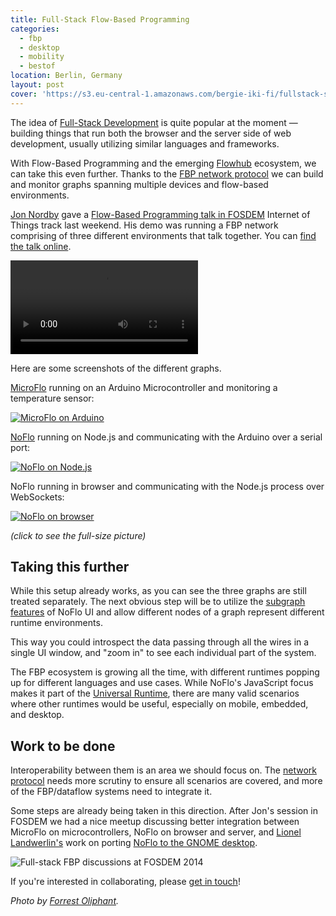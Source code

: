 ```yaml
---
title: Full-Stack Flow-Based Programming
categories:
  - fbp
  - desktop
  - mobility
  - bestof
location: Berlin, Germany
layout: post
cover: 'https://s3.eu-central-1.amazonaws.com/bergie-iki-fi/fullstack-server-embedded.png'
---
```

The idea of [Full-Stack Development](http://coding.smashingmagazine.com/2013/11/21/introduction-to-full-stack-javascript/) is quite popular at the moment &mdash; building things that run both the browser and the server side of web development, usually utilizing similar languages and frameworks.

With Flow-Based Programming and the emerging [Flowhub](http://flowhub.io/) ecosystem, we can take this even further. Thanks to the [FBP network protocol](http://noflojs.org/documentation/protocol/) we can build and monitor graphs spanning multiple devices and flow-based environments.

[Jon Nordby](http://jonnor.com/) gave a [Flow-Based Programming talk in FOSDEM](https://fosdem.org/2014/schedule/event/deviot02/) Internet of Things track last weekend. His demo was running a FBP network comprising of three different environments that talk together. You can [find the talk online](http://mirrors.dotsrc.org/fosdem/2014/AW1121/Sunday/Flowbased_programming_for_heterogeneous_systems.webm).

<video controls src="http://mirrors.dotsrc.org/fosdem/2014/AW1121/Sunday/Flowbased_programming_for_heterogeneous_systems.webm"></video>

Here are some screenshots of the different graphs.

[MicroFlo](http://microflo.org/) running on an Arduino Microcontroller and monitoring a temperature sensor:

[![MicroFlo on Arduino](https://s3.eu-central-1.amazonaws.com/bergie-iki-fi/fullstack-microcontroller-small.png)](https://s3.eu-central-1.amazonaws.com/bergie-iki-fi/fullstack-microcontroller.png)

[NoFlo](http://noflojs.org/) running on Node.js and communicating with the Arduino over a serial port:

[![NoFlo on Node.js](https://s3.eu-central-1.amazonaws.com/bergie-iki-fi/fullstack-server-embedded-small.png)](https://s3.eu-central-1.amazonaws.com/bergie-iki-fi/fullstack-server-embedded.png)

NoFlo running in browser and communicating with the Node.js process over WebSockets:

[![NoFlo on browser](https://s3.eu-central-1.amazonaws.com/bergie-iki-fi/fullstack-browser-small.png)](https://s3.eu-central-1.amazonaws.com/bergie-iki-fi/fullstack-browser.png)

*(click to see the full-size picture)*

## Taking this further

While this setup already works, as you can see the three graphs are still treated separately. The next obvious step will be to utilize the [subgraph features](http://noflojs.org/) of NoFlo UI and allow different nodes of a graph represent different runtime environments.

This way you could introspect the data passing through all the wires in a single UI window, and "zoom in" to see each individual part of the system.

The FBP ecosystem is growing all the time, with different runtimes popping up for different languages and use cases. While NoFlo's JavaScript focus makes it part of the [Universal Runtime](http://bergie.iki.fi/blog/the_universal_runtime/), there are many valid scenarios where other runtimes would be useful, especially on mobile, embedded, and desktop.

## Work to be done

Interoperability between them is an area we should focus on. The [network protocol](http://noflojs.org/documentation/protocol/) needs more scrutiny to ensure all scenarios are covered, and more of the FBP/dataflow systems need to integrate it.

Some steps are already being taken in this direction. After Jon's session in FOSDEM we had a nice meetup discussing better integration between MicroFlo on microcontrollers, NoFlo on browser and server, and [Lionel Landwerlin's](https://github.com/djdeath) work on porting [NoFlo to the GNOME desktop](http://bergie.iki.fi/blog/noflo-and-gnome/).

![Full-stack FBP discussions at FOSDEM 2014](https://s3.eu-central-1.amazonaws.com/bergie-iki-fi/fullstack-meetup.jpg)

If you're interested in collaborating, please [get in touch](http://noflojs.org/support/)!

*Photo by [Forrest Oliphant](http://www.flickr.com/photos/forresto/12268512046/).*
